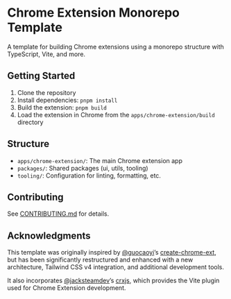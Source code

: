 # Chrome Extension Monorepo Template

A template for building Chrome extensions using a monorepo structure with TypeScript, Vite, and more.

## Getting Started

1. Clone the repository
2. Install dependencies: `pnpm install`
3. Build the extension: `pnpm build`
4. Load the extension in Chrome from the `apps/chrome-extension/build` directory

## Structure

- `apps/chrome-extension/`: The main Chrome extension app
- `packages/`: Shared packages (ui, utils, tooling)
- `tooling/`: Configuration for linting, formatting, etc.

## Contributing

See [CONTRIBUTING.md](CONTRIBUTING.md) for details.

## Acknowledgments

This template was originally inspired by [@guocaoyi](https://github.com/guocaoyi)’s [create-chrome-ext](https://github.com/guocaoyi/create-chrome-ext), but has been significantly restructured and enhanced with a new architecture, Tailwind CSS v4 integration, and additional development tools.

It also incorporates [@jacksteamdev](https://github.com/jacksteamdev)’s [crxjs](https://github.com/crxjs/chrome-extension-tools), which provides the Vite plugin used for Chrome Extension development.
